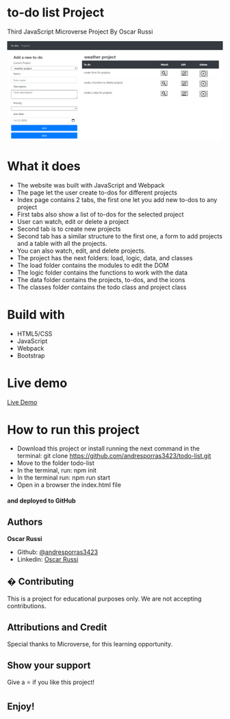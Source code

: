 # to-do list Project

Third JavaScript Microverse Project By Oscar Russi

![screenshot](./todo-screenshot.png)

# What it does

- The website was built with JavaScript and Webpack
- The page let the user create to-dos for different projects
- Index page contains 2 tabs, the first one let you add new to-dos to any project
- First tabs also show a list of to-dos for the selected project
- User can watch, edit or delete a project
- Second tab is to create new projects
- Second tab has a similar structure to the first one, a form to add projects and a table with all the projects.
- You can also watch, edit, and delete projects.
- The project has the next folders: load, logic, data, and classes 
- The load folder contains the modules to edit the DOM
- The logic folder contains the functions to work with the data
- The data folder contains the projects, to-dos, and the icons
- The classes folder contains the todo class and project class


# Build with

- HTML5/CSS
- JavaScript
- Webpack
- Bootstrap

# Live demo

[Live Demo](https://andresporras3423.github.io/todo-list/dist/index.html)

# How to run this project

- Download this project or install running the next command in the terminal: git clone https://github.com/andresporras3423/todo-list.git 
- Move to the folder todo-list
- In the terminal, run: npm init
- In the terminal run: npm run start
- Open in a browser the index.html file

#### and deployed to GitHub

## Authors

**Oscar Russi**
- Github: [@andresporras3423](https://github.com/andresporras3423/)
- Linkedin: [Oscar Russi](https://www.linkedin.com/in/oscar-andres-russi-porras)

## � Contributing

This is a project for educational purposes only. We are not accepting contributions.

## Attributions and Credit

Special thanks to Microverse, for this learning opportunity. 

## Show your support

Give a ⭐️ if you like this project!

## Enjoy!